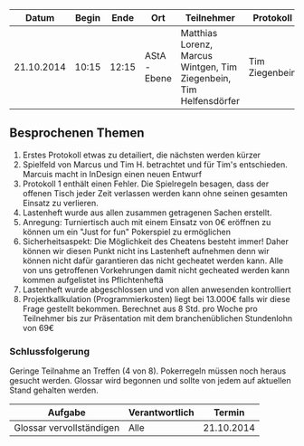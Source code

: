 | Datum | Begin | Ende | Ort | Teilnehmer | Protokoll | Thema |
|-------|-------|------|-----|------------|-----------|-------|
| 21.10.2014 | 10:15 | 12:15 | AStA - Ebene | Matthias Lorenz, Marcus Wintgen, Tim Ziegenbein, Tim Helfensdörfer | Tim Ziegenbein | Zusammentragen des Lastenheftes aus vorher angefertigten Notizen |

## Besprochenen Themen

1. Erstes Protokoll etwas zu detailiert, die nächsten werden kürzer
2. Spielfeld von Marcus und Tim H. betrachtet und für Tim's entschieden. Marcuis macht in InDesign einen neuen Entwurf
3. Protokoll 1 enthält einen Fehler. Die Spielregeln besagen, dass der offenen Tisch jeder Zeit verlassen werden kann ohne seinen gesamten Einsatz zu verlieren. 
4. Lastenheft wurde aus allen zusammen getragenen Sachen erstellt. 
5. Anregung: Turniertisch auch mit einem Einsatz von 0€ eröffnen zu können um ein "Just for fun" Pokerspiel zu ermöglichen
6. Sicherheitsaspekt: Die Möglichkeit des Cheatens besteht immer! Daher können wir diesen Punkt nicht ins Lastenheft aufnehmen denn wir können nicht dafür garantieren das nicht gecheatet werden kann. 
Alle von uns getroffenen Vorkehrungen damit nicht gecheated werden kann kommen aufgelistet ins Pflichtenheftä
7. Lastenheft wurde abgeschlossen und von allen anwesenden kontrolliert
8. Projektkallkulation (Programmierkosten) liegt bei 13.000€ falls wir diese Frage gestellt bekommen.
Berechnet aus 8 Std. pro Woche pro Teilnehmer bis zur Präsentation mit dem branchenüblichen Stundenlohn von 69€

### Schlussfolgerung

Geringe Teilnahme an Treffen (4 von 8). 
Pokerregeln müssen noch heraus gesucht werden.
Glossar wird begonnen und sollte von jedem auf aktuellen Stand gehalten werden.

| Aufgabe | Verantwortlich | Termin |
|---------|----------------|--------|
| Glossar vervollständigen | Alle | 21.10.2014 |

